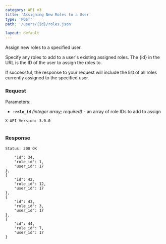 ```yaml
---
category: API v3
title: 'Assigning New Roles to a User'
type: 'POST'
path: '/users/{id}/roles.json'

layout: default
---
```


Assign new roles to a specified user.

Specify any roles to add to a user's existing assigned roles.
The {id} in the URL is the ID of the user to assign the roles to.

If successful, the response to your request will include the list of all roles currently assigned to the specified user.

### Request

Parameters:

- **`:role_id`** *(integer array; required)* - an array of role IDs to add to assign

```POST /users/{id}/roles.json
X-API-Version: 3.0.0
```
```role_id%5B%5D=12&role_id%5B%5D=3&role_id%5B%5D=7
```

### Response
```Status: 200 OK```
```{
    "id": 34,
    "role_id": 1,
    "user_id": 17
},
{
    "id": 42,
    "role_id": 12,
    "user_id": 17
},
{
    "id": 43,
    "role_id": 3,
    "user_id": 17
},
{
    "id": 44,
    "role_id": 7,
    "user_id": 17
}
```